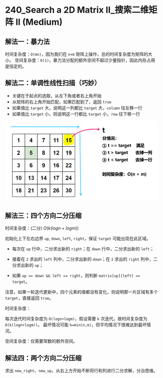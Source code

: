 # 240_Search a 2D Matrix II_搜索二维矩阵 II (Medium)

## 解法一：暴力法

时间复杂度：`O(mn)`，因为我们在 `n×m` 矩阵上操作，总的时间复杂度为矩阵的大小。
空间复杂度：`O(1)`，暴力法分配的额外空间不超过少量指针，因此内存占用是恒定的。



## 解法二：单调性线性扫描（巧妙）

- 关键在于起点的选取，从左下角或者右上角开始
- 从矩阵的右上角开始匹配，如果匹配到了，返回 `true`
- 如果值比 `target` 大，说明这一列都比 `target` 大，`column` 往左移一行
- 如果值比 `target` 小，则说明这一行都比 `target` 小，`row` 往下移一行

![solve](https://raw.githubusercontent.com/KimmiGYH/LeetCode_Notes_Public/master/Section05_Solutions/0240_Search%20a%202D%20Matrix%20II_%E6%90%9C%E7%B4%A2%E4%BA%8C%E7%BB%B4%E7%9F%A9%E9%98%B5%20II/solve.png)



## 解法三：四个方向二分压缩



时间复杂度：(二分) $`O(k(logn+logm))`$

初始化上下左右边界 `up`, `down`, `left`, `right`，保证 `target` 可能出现在此区域。

- 每次在 `up` 行中，二分求出新的 `right`；在 `down` 行中，二分求出新的 `left`；

- 接着在 `2` 求出的 `left` 列中，二分求出新的 `down`；在 `2` 求出的 `right` 列中，二分求出新的 `up`；

- 如果 `up == down && left == right`，则判断 `matrix[up][left] == target`。

注意，如果一轮迭代更新中，四个元素的值都没有变化，则说明那一片区域有多个 `target`，直接返回 `true`。



时间复杂度：

每次迭代时间复杂度为 `O(log⁡n+log⁡m)`，假设需要 `k` 次迭代，故时间复杂度为 `O(k(logn+logm))`。
最坏情况可能 `k=min(n,m)`，但平均情况下很难达到最坏情况。

空间复杂度：仅需要常数的额外空间。



## 解法四：两个方向二分压缩



求出 `new_right`、`new_up`，从右上方开始不断将行和列进行二分求解，分治思维。